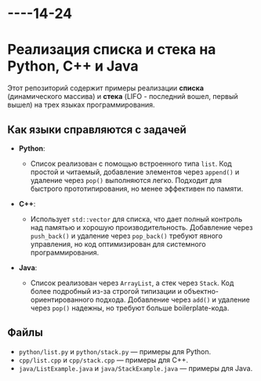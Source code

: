 # ----14-24
# Реализация списка и стека на Python, C++ и Java

Этот репозиторий содержит примеры реализации **списка** (динамического массива) и **стека** (LIFO - последний вошел, первый вышел) на трех языках программирования.

## Как языки справляются с задачей

- **Python**: 
  - Список реализован с помощью встроенного типа `list`. Код простой и читаемый, добавление элементов через `append()` и удаление через `pop()` выполняются легко. Подходит для быстрого прототипирования, но менее эффективен по памяти.

- **C++**: 
  - Использует `std::vector` для списка, что дает полный контроль над памятью и хорошую производительность. Добавление через `push_back()` и удаление через `pop_back()` требуют явного управления, но код оптимизирован для системного программирования.

- **Java**: 
  - Список реализован через `ArrayList`, а стек через `Stack`. Код более подробный из-за строгой типизации и объектно-ориентированного подхода. Добавление через `add()` и удаление через `pop()` надежны, но требуют больше boilerplate-кода.

## Файлы
- `python/list.py` и `python/stack.py` — примеры для Python.
- `cpp/list.cpp` и `cpp/stack.cpp` — примеры для C++.
- `java/ListExample.java` и `java/StackExample.java` — примеры для Java.
